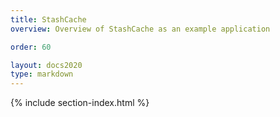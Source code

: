 ```yaml
---
title: StashCache
overview: Overview of StashCache as an example application

order: 60

layout: docs2020
type: markdown
---
```


{% include section-index.html %}
